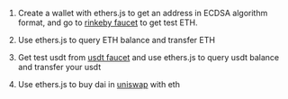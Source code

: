 1. Create a wallet with ethers.js to get an address in ECDSA algorithm format, and go to [rinkeby faucet](https://faucet.rinkeby.io/) to get test ETH.

2. Use ethers.js to query ETH balance and transfer ETH

3. Get test usdt from [usdt faucet](https://bybit-exchange.github.io/erc20-faucet/) and use ethers.js to query usdt balance and transfer your usdt

4. Use ethers.js to buy dai in [uniswap](https://app.uniswap.org/#/swap?chain=rinkeby) with eth
